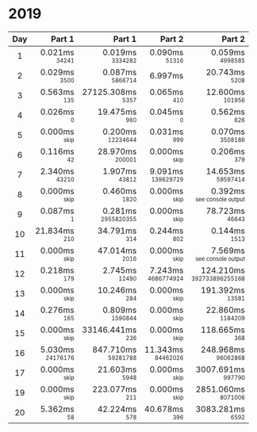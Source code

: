 # 2019

Day | Part 1 | Part 1 | Part 2 | Part 2
:---:|---:|---:|---:|---:
1 | 0.021ms <br/><sub><sup>34241</sup></sub> | 0.019ms <br/><sub><sup>3334282</sup></sub> | 0.090ms <br/><sub><sup>51316</sup></sub> | 0.059ms <br/><sub><sup>4998585</sup></sub> 
2 | 0.029ms <br/><sub><sup>3500</sup></sub> | 0.087ms <br/><sub><sup>5866714</sup></sub> | 6.997ms <br/><sub><sup><NOT FOUND></sup></sub> | 20.743ms <br/><sub><sup>5208</sup></sub> 
3 | 0.563ms <br/><sub><sup>135</sup></sub> | 27125.308ms <br/><sub><sup>5357</sup></sub> | 0.065ms <br/><sub><sup>410</sup></sub> | 12.600ms <br/><sub><sup>101956</sup></sub> 
4 | 0.026ms <br/><sub><sup>0</sup></sub> | 19.475ms <br/><sub><sup>960</sup></sub> | 0.045ms <br/><sub><sup>0</sup></sub> | 0.562ms <br/><sub><sup>626</sup></sub> 
5 | 0.000ms <br/><sub><sup>skip</sup></sub> | 0.200ms <br/><sub><sup>12234644</sup></sub> | 0.031ms <br/><sub><sup>999</sup></sub> | 0.070ms <br/><sub><sup>3508186</sup></sub> 
6 | 0.116ms <br/><sub><sup>42</sup></sub> | 28.970ms <br/><sub><sup>200001</sup></sub> | 0.000ms <br/><sub><sup>skip</sup></sub> | 0.206ms <br/><sub><sup>379</sup></sub> 
7 | 2.340ms <br/><sub><sup>43210</sup></sub> | 1.907ms <br/><sub><sup>43812</sup></sub> | 9.091ms <br/><sub><sup>139629729</sup></sub> | 14.653ms <br/><sub><sup>59597414</sup></sub> 
8 | 0.000ms <br/><sub><sup>skip</sup></sub> | 0.460ms <br/><sub><sup>1820</sup></sub> | 0.000ms <br/><sub><sup>skip</sup></sub> | 0.392ms <br/><sub><sup>see console output</sup></sub> 
9 | 0.087ms <br/><sub><sup>1</sup></sub> | 0.281ms <br/><sub><sup>2955820355</sup></sub> | 0.000ms <br/><sub><sup>skip</sup></sub> | 78.723ms <br/><sub><sup>46643</sup></sub> 
10 | 21.834ms <br/><sub><sup>210</sup></sub> | 34.791ms <br/><sub><sup>314</sup></sub> | 0.244ms <br/><sub><sup>802</sup></sub> | 0.144ms <br/><sub><sup>1513</sup></sub> 
11 | 0.000ms <br/><sub><sup>skip</sup></sub> | 47.014ms <br/><sub><sup>2016</sup></sub> | 0.000ms <br/><sub><sup>skip</sup></sub> | 7.569ms <br/><sub><sup>see console output</sup></sub> 
12 | 0.218ms <br/><sub><sup>179</sup></sub> | 2.745ms <br/><sub><sup>12490</sup></sub> | 7.243ms <br/><sub><sup>4686774924</sup></sub> | 124.210ms <br/><sub><sup>392733896255168</sup></sub> 
13 | 0.000ms <br/><sub><sup>skip</sup></sub> | 10.246ms <br/><sub><sup>284</sup></sub> | 0.000ms <br/><sub><sup>skip</sup></sub> | 191.392ms <br/><sub><sup>13581</sup></sub> 
14 | 0.276ms <br/><sub><sup>165</sup></sub> | 0.809ms <br/><sub><sup>1590844</sup></sub> | 0.000ms <br/><sub><sup>skip</sup></sub> | 22.860ms <br/><sub><sup>1184209</sup></sub> 
15 | 0.000ms <br/><sub><sup>skip</sup></sub> | 33146.441ms <br/><sub><sup>236</sup></sub> | 0.000ms <br/><sub><sup>skip</sup></sub> | 118.665ms <br/><sub><sup>368</sup></sub> 
16 | 5.030ms <br/><sub><sup>24176176</sup></sub> | 847.710ms <br/><sub><sup>59281788</sup></sub> | 11.343ms <br/><sub><sup>84462026</sup></sub> | 248.968ms <br/><sub><sup>96062868</sup></sub> 
17 | 0.000ms <br/><sub><sup>skip</sup></sub> | 21.603ms <br/><sub><sup>5948</sup></sub> | 0.000ms <br/><sub><sup>skip</sup></sub> | 3007.691ms <br/><sub><sup>997790</sup></sub> 
19 | 0.000ms <br/><sub><sup>skip</sup></sub> | 223.077ms <br/><sub><sup>211</sup></sub> | 0.000ms <br/><sub><sup>skip</sup></sub> | 2851.060ms <br/><sub><sup>8071006</sup></sub> 
20 | 5.362ms <br/><sub><sup>58</sup></sub> | 42.224ms <br/><sub><sup>578</sup></sub> | 40.678ms <br/><sub><sup>396</sup></sub> | 3083.281ms <br/><sub><sup>6592</sup></sub> 
